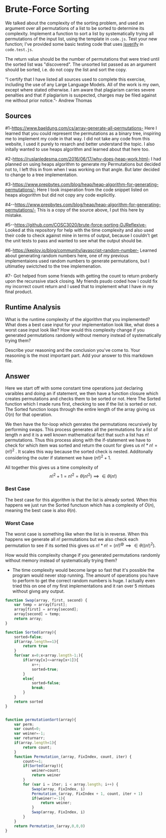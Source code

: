 # Brute-Force Sorting

We talked about the complexity of the sorting problem, and used an argument over
all permutations of a list to be sorted to determine its complexity. Implement
a function to sort a list by systematically trying all permutations of the input
list, using the template in `code.js`. Test your new function; I've provided
some basic testing code that uses [jsverify](https://jsverify.github.io/) in
`code.test.js`.

The return value should be the number of permutations that were tried until the
sorted list was "discovered". The unsorted list passed as an argument should be
sorted, i.e. do not copy the list and sort the copy.

“I certify that I have listed all sources used to complete this exercise, including the use
of any Large Language Models. All of the work is my own, except where stated
otherwise. I am aware that plagiarism carries severe penalties and that if plagiarism is
suspected, charges may be filed against me without prior notice.”- Andrew Thomas

## Sources

#1-https://www.baeldung.com/cs/array-generate-all-permutations- Here I learned that you could represent the permutations as a binary tree, inspiring me to implement my code in that way. I did not take any code from this website, I used it purely to resarch and better understand the topic. I also initally wanted to use heaps algorithm and learned about that here too.

#2-https://ruslanledesma.com/2016/06/17/why-does-heap-work.html- I had planned on using heaps algorithm to generate my Permutations but decided not to, I left this in from when I was working on that angle. But later decided to change to a tree implementation.

#3-https://www.prepbytes.com/blog/heap/heap-algorithm-for-generating-permutations/- Here I took insperation from the code snippet listed on heaps alogorithm but did not copy any code explicitly.

#4--https://www.prepbytes.com/blog/heap/heap-algorithm-for-generating-permutations/- This is a copy of the source above, I put this here by mistake.

#5--https://github.com/COSC3020/brute-force-sorting-DJReflexive- Looked at this repository for help with the time complexity and also used their code to check against mine in terms of output, because I couldn't get the unit tests to pass and wanted to see what the output should be.

#6-https://keploy.io/blog/community/javascript-random-number- Learned about generating random numbers here, one of my previous implementaions used random numbers to generate permutations, but I ultimatley swictched to the tree implemenation.

#7- Got helped from some friends with getting the count to return proberly upon the recurssive stack closing. My friends psudo coded how I could fix my incorrect count return and I used that to implement what I have in my final product.


## Runtime Analysis

What is the runtime complexity of the algorithm that you implemented? What does
a best case input for your implementation look like, what does a worst case
input look like? How would this complexity change if you generated permutations
randomly without memory instead of systematically trying them?

Describe your reasoning and the conclusion you've come to. Your reasoning is the
most important part. Add your answer to this markdown file.

## Answer

Here we start off with some constant time operations just declaring varaibles and doing an if statement, we then have a function closure which creates permutations and checks them to be sorted or not. Here The Sorted function which I made runs first, checking to see if the list is sorted or not.  The Sorted function loops through the entire length of the array giving us $O(n)$  for that operation. 

We then have the for-loop which genrates the permutations recursively by performing swaps. This process generates all the permutations for a list of length $n$ and it is a well known mathematical fact that such a list has $n!$ permutations. Thus this process along with the if-statement we have to check for which item was sorted and return the count for gives us $n!*n!=(n!)^2$ . It scales this way because the sorted check is nested. Additonally considering the outer if statement we have $(n!)^2+1$.

All together this gives us a time complexity of $$n!^2+1=n!^2=\theta(n!^2) \implies \in \theta(n!)$$

### Best Case

The best case for this algorithm is that the list is already sorted. When this happens we just run the Sorted functuon which has a complexity of $O(n)$, meaning the best case is also $\theta(n)$.

### Worst Case

The worst case is something like when the list is in reverse. When this happens we generate all $n!$ permutations but we also check each permutation to see if its sorted this gives us $n!*n!=(n!)^@\implies \in \theta((n!)^2)$.

How would this complexity change if you generated permutations randomly without memory instead of systematically trying them?

- The time complexity would become large so fast that it's possible the program would never stop running. The amount of operations you have to perform to get the correct random numbers is huge. I actually even tried this on one of my first implementations and it ran over 5 mintues without givng any output.





```Javascript
function Swap(array, first, second) {
    var temp = array[first];
    array[first] = array[second];
    array[second] = temp;
    return array;
}

function Sorted(array){
    sorted=false;
    if(array.length==1){
        return true
    }
    for(var x=0;x<array.length-1;){
        if(array[x]<=array[x+1]){
            x++;
            sorted=true;
        }
        else{
            sorted=false;
            break;
        }
    }
    return sorted
}


function permutationSort(array){
    var perm;
    var count=0;
    var weiner=-1;
    var returnarr;
    if(array.length<1){
        return count;
    }
    function Permutation_(array, FixIndex, count, iter) {
        count+=1;
        if(Sorted(array)){
            weiner=count;
            return weiner
        }
        for (var i = iter; i < array.length; i++) {
            Swap(array, FixIndex, i)
            Permutation_(array, FixIndex + 1, count, iter + 1)
            if(weiner!=-1){
                return weiner;
            }
            Swap(array, FixIndex, i)
        }
    }
    return Permutation_(array,0,0,0)
}
```
